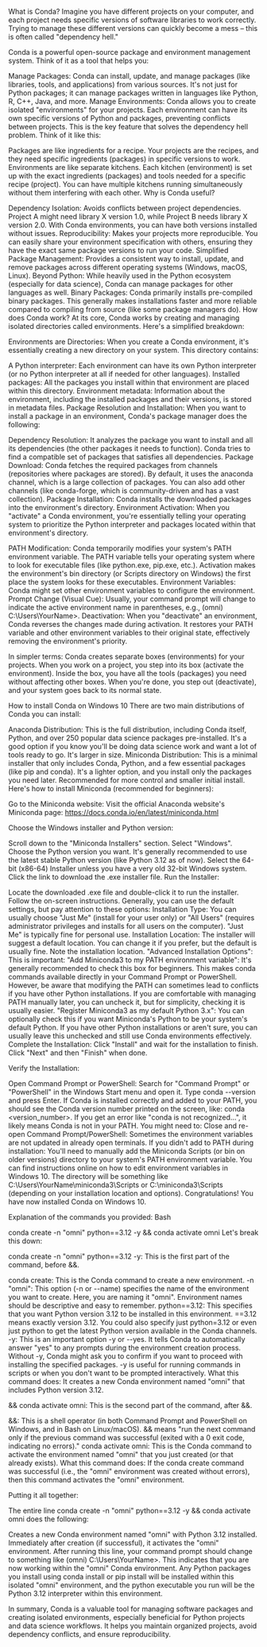 What is Conda?
Imagine you have different projects on your computer, and each project needs specific versions of software libraries to work correctly.  Trying to manage these different versions can quickly become a mess – this is often called "dependency hell."

Conda is a powerful open-source package and environment management system.  Think of it as a tool that helps you:

Manage Packages: Conda can install, update, and manage packages (like libraries, tools, and applications) from various sources. It's not just for Python packages; it can manage packages written in languages like Python, R, C++, Java, and more.
Manage Environments: Conda allows you to create isolated "environments" for your projects. Each environment can have its own specific versions of Python and packages, preventing conflicts between projects. This is the key feature that solves the dependency hell problem.
Think of it like this:

Packages are like ingredients for a recipe. Your projects are the recipes, and they need specific ingredients (packages) in specific versions to work.
Environments are like separate kitchens. Each kitchen (environment) is set up with the exact ingredients (packages) and tools needed for a specific recipe (project). You can have multiple kitchens running simultaneously without them interfering with each other.
Why is Conda useful?

Dependency Isolation: Avoids conflicts between project dependencies. Project A might need library X version 1.0, while Project B needs library X version 2.0. With Conda environments, you can have both versions installed without issues.
Reproducibility: Makes your projects more reproducible. You can easily share your environment specification with others, ensuring they have the exact same package versions to run your code.
Simplified Package Management: Provides a consistent way to install, update, and remove packages across different operating systems (Windows, macOS, Linux).
Beyond Python: While heavily used in the Python ecosystem (especially for data science), Conda can manage packages for other languages as well.
Binary Packages: Conda primarily installs pre-compiled binary packages. This generally makes installations faster and more reliable compared to compiling from source (like some package managers do).
How does Conda work?
At its core, Conda works by creating and managing isolated directories called environments.  Here's a simplified breakdown:

Environments are Directories: When you create a Conda environment, it's essentially creating a new directory on your system.  This directory contains:

A Python interpreter: Each environment can have its own Python interpreter (or no Python interpreter at all if needed for other languages).
Installed packages: All the packages you install within that environment are placed within this directory.
Environment metadata: Information about the environment, including the installed packages and their versions, is stored in metadata files.
Package Resolution and Installation: When you want to install a package in an environment, Conda's package manager does the following:

Dependency Resolution: It analyzes the package you want to install and all its dependencies (the other packages it needs to function). Conda tries to find a compatible set of packages that satisfies all dependencies.
Package Download: Conda fetches the required packages from channels (repositories where packages are stored). By default, it uses the anaconda channel, which is a large collection of packages. You can also add other channels (like conda-forge, which is community-driven and has a vast collection).
Package Installation: Conda installs the downloaded packages into the environment's directory.
Environment Activation: When you "activate" a Conda environment, you're essentially telling your operating system to prioritize the Python interpreter and packages located within that environment's directory.

PATH Modification: Conda temporarily modifies your system's PATH environment variable. The PATH variable tells your operating system where to look for executable files (like python.exe, pip.exe, etc.). Activation makes the environment's bin directory (or Scripts directory on Windows) the first place the system looks for these executables.
Environment Variables: Conda might set other environment variables to configure the environment.
Prompt Change (Visual Cue): Usually, your command prompt will change to indicate the active environment name in parentheses, e.g., (omni) C:\Users\YourName>.
Deactivation: When you "deactivate" an environment, Conda reverses the changes made during activation. It restores your PATH variable and other environment variables to their original state, effectively removing the environment's priority.

In simpler terms: Conda creates separate boxes (environments) for your projects.  When you work on a project, you step into its box (activate the environment). Inside the box, you have all the tools (packages) you need without affecting other boxes. When you're done, you step out (deactivate), and your system goes back to its normal state.

How to install Conda on Windows 10
There are two main distributions of Conda you can install:

Anaconda Distribution: This is the full distribution, including Conda itself, Python, and over 250 popular data science packages pre-installed. It's a good option if you know you'll be doing data science work and want a lot of tools ready to go. It's larger in size.
Miniconda Distribution: This is a minimal installer that only includes Conda, Python, and a few essential packages (like pip and conda). It's a lighter option, and you install only the packages you need later. Recommended for more control and smaller initial install.
Here's how to install Miniconda (recommended for beginners):

Go to the Miniconda website:  Visit the official Anaconda website's Miniconda page: https://docs.conda.io/en/latest/miniconda.html

Choose the Windows installer and Python version:

Scroll down to the "Miniconda Installers" section.
Select "Windows".
Choose the Python version you want. It's generally recommended to use the latest stable Python version (like Python 3.12 as of now). Select the 64-bit (x86-64) Installer unless you have a very old 32-bit Windows system.
Click the link to download the .exe installer file.
Run the Installer:

Locate the downloaded .exe file and double-click it to run the installer.
Follow the on-screen instructions. Generally, you can use the default settings, but pay attention to these options:
Installation Type: You can usually choose "Just Me" (install for your user only) or "All Users" (requires administrator privileges and installs for all users on the computer). "Just Me" is typically fine for personal use.
Installation Location: The installer will suggest a default location. You can change it if you prefer, but the default is usually fine. Note the installation location.
"Advanced Installation Options": This is important:
"Add Miniconda3 to my PATH environment variable": It's generally recommended to check this box for beginners. This makes conda commands available directly in your Command Prompt or PowerShell. However, be aware that modifying the PATH can sometimes lead to conflicts if you have other Python installations. If you are comfortable with managing PATH manually later, you can uncheck it, but for simplicity, checking it is usually easier.
"Register Miniconda3 as my default Python 3.x": You can optionally check this if you want Miniconda's Python to be your system's default Python. If you have other Python installations or aren't sure, you can usually leave this unchecked and still use Conda environments effectively.
Complete the Installation: Click "Install" and wait for the installation to finish. Click "Next" and then "Finish" when done.

Verify the Installation:

Open Command Prompt or PowerShell: Search for "Command Prompt" or "PowerShell" in the Windows Start menu and open it.
Type conda --version and press Enter.
If Conda is installed correctly and added to your PATH, you should see the Conda version number printed on the screen, like: conda <version_number>.
If you get an error like "conda is not recognized...", it likely means Conda is not in your PATH. You might need to:
Close and re-open Command Prompt/PowerShell: Sometimes the environment variables are not updated in already open terminals.
If you didn't add to PATH during installation: You'll need to manually add the Miniconda Scripts (or bin on older versions) directory to your system's PATH environment variable. You can find instructions online on how to edit environment variables in Windows 10. The directory will be something like C:\Users\YourName\miniconda3\Scripts or C:\miniconda3\Scripts (depending on your installation location and options).
Congratulations! You have now installed Conda on Windows 10.

Explanation of the commands you provided:
Bash

conda create -n "omni" python==3.12 -y && conda activate omni
Let's break this down:

conda create -n "omni" python==3.12 -y: This is the first part of the command, before &&.

conda create: This is the Conda command to create a new environment.
-n "omni": This option (-n or --name) specifies the name of the environment you want to create. Here, you are naming it "omni". Environment names should be descriptive and easy to remember.
python==3.12: This specifies that you want Python version 3.12 to be installed in this environment. ==3.12 means exactly version 3.12. You could also specify just python=3.12 or even just python to get the latest Python version available in the Conda channels.
-y: This is an important option -y or --yes. It tells Conda to automatically answer "yes" to any prompts during the environment creation process. Without -y, Conda might ask you to confirm if you want to proceed with installing the specified packages. -y is useful for running commands in scripts or when you don't want to be prompted interactively.
What this command does:  It creates a new Conda environment named "omni" that includes Python version 3.12.

&& conda activate omni: This is the second part of the command, after &&.

&&: This is a shell operator (in both Command Prompt and PowerShell on Windows, and in Bash on Linux/macOS). && means "run the next command only if the previous command was successful (exited with a 0 exit code, indicating no errors)."
conda activate omni: This is the Conda command to activate the environment named "omni" that you just created (or that already exists).
What this command does:  If the conda create command was successful (i.e., the "omni" environment was created without errors), then this command activates the "omni" environment.

Putting it all together:

The entire line conda create -n "omni" python==3.12 -y && conda activate omni does the following:

Creates a new Conda environment named "omni" with Python 3.12 installed.
Immediately after creation (if successful), it activates the "omni" environment.
After running this line, your command prompt should change to something like (omni) C:\Users\YourName>. This indicates that you are now working within the "omni" Conda environment. Any Python packages you install using conda install or pip install will be installed within this isolated "omni" environment, and the python executable you run will be the Python 3.12 interpreter within this environment.

In summary, Conda is a valuable tool for managing software packages and creating isolated environments, especially beneficial for Python projects and data science workflows. It helps you maintain organized projects, avoid dependency conflicts, and ensure reproducibility.
